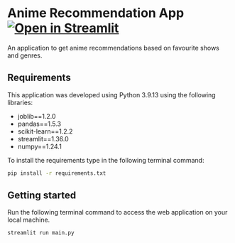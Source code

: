 # Anime Recommendation App [![Open in Streamlit](https://static.streamlit.io/badges/streamlit_badge_black_white.svg)](https://recommend-anime.streamlit.app/)

An application to get anime recommendations based on favourite shows and genres.

## Requirements

This application was developed using Python 3.9.13 using the following libraries:
* joblib==1.2.0
* pandas==1.5.3
* scikit-learn==1.2.2
* streamlit==1.36.0
* numpy==1.24.1

To install the requirements type in the following terminal command:
```bash
pip install -r requirements.txt
```

## Getting started
Run the following terminal command to access the web application on your local machine.
```bash
streamlit run main.py
```
